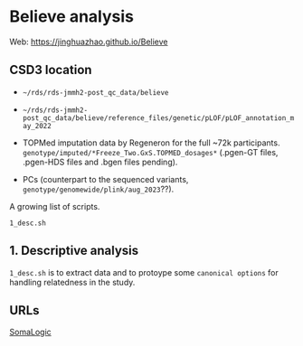 # Believe analysis

Web: <https://jinghuazhao.github.io/Believe>

## CSD3 location

- `~/rds/rds-jmmh2-post_qc_data/believe`
- `~/rds/rds-jmmh2-post_qc_data/believe/reference_files/genetic/pLOF/pLOF_annotation_may_2022`

- TOPMed imputation data by Regeneron for the full ~72k participants. `genotype/imputed/*Freeze_Two.GxS.TOPMED_dosages*` (.pgen-GT files, .pgen-HDS files and .bgen files pending).
- PCs (counterpart to the sequenced variants, `genotype/genomewide/plink/aug_2023`??).

A growing list of scripts.

```
1_desc.sh
```

## 1. Descriptive analysis

`1_desc.sh` is to extract data and to protoype some `canonical options` for handling relatedness in the study.

## URLs

[SomaLogic](https://github.com/somalogic)
